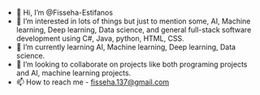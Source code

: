 - 👋 Hi, I’m @Fisseha-Estifanos
- 👀 I’m interested in lots of things but just to mention some, AI, Machine learning, Deep learning, Data science, and general full-stack software development using C#, Java, 
python, HTML, CSS.
- 🌱 I’m currently learning AI, Machine learning, Deep learning, Data science.
- 💞️ I’m looking to collaborate on projects like both programing projects and AI, machine learning projects. 
- 📫 How to reach me - fisseha.137@gmail.com

<!---
Fisseha-Estifanos/Fisseha-Estifanos is a ✨ special ✨ repository because its `README.md` (this file) appears on your GitHub profile.
You can click the Preview link to take a look at your changes.
--->
